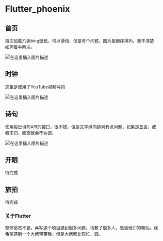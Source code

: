 # Flutter_phoenix

## 首页
 每次加载八张bing壁纸，可以滑动，但是有个问题，图片是倒序排列，我不清楚如何着手解决。
 
![在这里插入图片描述](https://img-blog.csdnimg.cn/20191115150900228.png?x-oss-process=image/watermark,type_ZmFuZ3poZW5naGVpdGk,shadow_10,text_aHR0cHM6Ly9ibG9nLmNzZG4ubmV0L0xpdXl1bnNvbG8=,size_16,color_FFFFFF,t_70)
## 时钟
  这里是使用了YouTube视频写的
  
![在这里插入图片描述](https://img-blog.csdnimg.cn/20191115151734404.png?x-oss-process=image/watermark,type_ZmFuZ3poZW5naGVpdGk,shadow_10,text_aHR0cHM6Ly9ibG9nLmNzZG4ubmV0L0xpdXl1bnNvbG8=,size_16,color_FFFFFF,t_70)
## 诗句
  使用每日诗句API的接口，很不错，但是文字纵向排列有点问题，如果是五言，或者宋词，画面就会不协调。
  
![在这里插入图片描述](https://img-blog.csdnimg.cn/20191115151932754.png?x-oss-process=image/watermark,type_ZmFuZ3poZW5naGVpdGk,shadow_10,text_aHR0cHM6Ly9ibG9nLmNzZG4ubmV0L0xpdXl1bnNvbG8=,size_16,color_FFFFFF,t_70)

## 开眼
 待完成
## 旅拍
 待完成

### 关于Flutter
 整体感觉不错，再写这个项目遇到很多问题，请教了很多人，感谢他们的帮助。我希望遇到一个大佬带带我，但是大佬都比较忙，囧。
 
